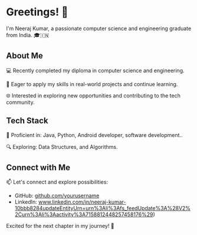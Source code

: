 # Greetings! 👋

I'm Neeraj Kumar, a passionate computer science and engineering graduate from India. 🎓🇮🇳

## About Me

💻 Recently completed my diploma in computer science and engineering.

🚀 Eager to apply my skills in real-world projects and continue learning.

🌐 Interested in exploring new opportunities and contributing to the tech community.

## Tech Stack

🔧 Proficient in: Java, Python, Android developer, software development..

🔍 Exploring: Data Structures, and Algorithms.

## Connect with Me

📫 Let's connect and explore possibilities:

- GitHub: [github.com/yourusername](https://github.com/neeraj95464)
- LinkedIn: www.linkedin.com/in/neeraj-kumar-10bbb8284updateEntityUrn=urn%3Ali%3Afs_feedUpdate%3A%28V2%2Curn%3Ali%3Aactivity%3A7158812448257458176%29)

Excited for the next chapter in my journey! 🚀


<!---
Neeraj95464/Neeraj95464 is a ✨ special ✨ repository because its `README.md` (this file) appears on your GitHub profile.
You can click the Preview link to take a look at your changes.
--->
